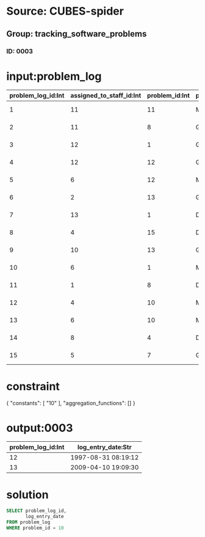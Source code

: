 # Source: CUBES-spider
## Group: tracking_software_problems
### ID: 0003

# input:problem_log

| problem_log_id:Int | assigned_to_staff_id:Int | problem_id:Int | problem_category_code:Str | problem_status_code:Str | log_entry_date:Str | log_entry_description:Str | log_entry_fix:Str | other_log_details:Str |
|---|---|---|---|---|---|---|---|---|
| 1 | 11 | 11 | Middleware | Solved | 2011-03-13 13:11:57 | t | k | p |
| 2 | 11 | 8 | GUI | Solved | 1976-03-31 14:03:02 | a | k | s |
| 3 | 12 | 1 | GUI | Solved | 1974-12-11 01:06:22 | b | j | e |
| 4 | 12 | 12 | GUI | Reported | 1993-04-02 11:07:29 | a | t | b |
| 5 | 6 | 12 | Middleware | Reported | 1976-09-17 09:01:12 | c | n | u |
| 6 | 2 | 13 | GUI | Solved | 1983-07-01 02:12:36 | h | g | n |
| 7 | 13 | 1 | Datatabase | Solved | 1974-09-13 00:37:26 | s | c | v |
| 8 | 4 | 15 | Datatabase | Solved | 1999-08-17 00:00:18 | j | h | j |
| 9 | 10 | 13 | GUI | Reported | 1993-06-21 22:33:35 | p | i | f |
| 10 | 6 | 1 | Middleware | Reported | 2001-05-14 10:03:53 | d | x | d |
| 11 | 1 | 8 | Datatabase | Solved | 1973-03-12 16:30:50 | w | k | a |
| 12 | 4 | 10 | Middleware | Solved | 1997-08-31 08:19:12 | c | y | c |
| 13 | 6 | 10 | Middleware | Reported | 2009-04-10 19:09:30 | q | t | o |
| 14 | 8 | 4 | Datatabase | Reported | 2011-11-12 23:30:53 | a | s | c |
| 15 | 5 | 7 | GUI | Reported | 1982-11-17 06:05:52 | v | o | d |

# constraint

{
  "constants": [
    "10"
  ],
  "aggregation_functions": []
}

# output:0003

| problem_log_id:Int | log_entry_date:Str |
|---|---|
| 12 | 1997-08-31 08:19:12 |
| 13 | 2009-04-10 19:09:30 |

# solution

```sql
SELECT problem_log_id,
       log_entry_date
FROM problem_log
WHERE problem_id = 10
```
